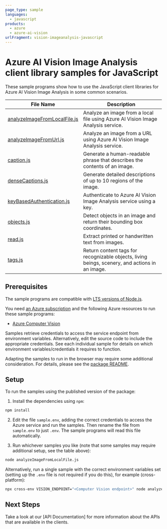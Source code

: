 ```yaml
---
page_type: sample
languages:
  - javascript
products:
  - azure
  - azure-ai-vision
urlFragment: vision-imageanalysis-javascript
---
```


# Azure AI Vision Image Analysis client library samples for JavaScript

These sample programs show how to use the JavaScript client libraries for Azure AI Vision Image Analysis in some common scenarios.

| **File Name**                                             | **Description**                                                                                |
| --------------------------------------------------------- | ---------------------------------------------------------------------------------------------- |
| [analyzeImageFromLocalFile.js][analyzeImageFromLocalFile] | Analyze an image from a local file using Azure AI Vision Image Analysis service.               |
| [analyzeImageFromUrl.js][analyzeImageFromUrl]             | Analyze an image from a URL using Azure AI Vision Image Analysis service.                      |
| [caption.js][caption]                                     | Generate a human-readable phrase that describes the contents of an image.                      |
| [denseCaptions.js][denseCaptions]                         | Generate detailed descriptions of up to 10 regions of the image.                               |
| [keyBasedAuthentication.js][keyBasedAuthentication]       | Authenticate to Azure AI Vision Image Analysis service using a key.                            |
| [objects.js][objects]                                     | Detect objects in an image and return their bounding box coordinates.                          |
| [read.js][read]                                           | Extract printed or handwritten text from images.                                               |
| [tags.js][tags]                                           | Return content tags for recognizable objects, living beings, scenery, and actions in an image. |

## Prerequisites

The sample programs are compatible with [LTS versions of Node.js](https://github.com/nodejs/release#release-schedule).

You need [an Azure subscription][freesub] and the following Azure resources to run these sample programs:

- [Azure Computer Vision][createinstance_azureaivision]

Samples retrieve credentials to access the service endpoint from environment variables. Alternatively, edit the source code to include the appropriate credentials. See each individual sample for details on which environment variables/credentials it requires to function.

Adapting the samples to run in the browser may require some additional consideration. For details, please see the [package README][package].

## Setup

To run the samples using the published version of the package:

1. Install the dependencies using `npm`:

```bash
npm install
```

2. Edit the file `sample.env`, adding the correct credentials to access the Azure service and run the samples. Then rename the file from `sample.env` to just `.env`. The sample programs will read this file automatically.

3. Run whichever samples you like (note that some samples may require additional setup, see the table above):

```bash
node analyzeImageFromLocalFile.js
```

Alternatively, run a single sample with the correct environment variables set (setting up the `.env` file is not required if you do this), for example (cross-platform):

```bash
npx cross-env VISION_ENDPOINT="<Computer Vision endpoint>" node analyzeImageFromLocalFile.js
```

## Next Steps

Take a look at our [API Documentation]<!--TODO: publish refs [apiref]--> for more information about the APIs that are available in the clients.

[analyzeImageFromLocalFile]: https://github.com/Azure/azure-sdk-for-js/blob/main/sdk/vision/imageAnalysis/samples/javascript/analyzeImageFromLocalFile.js
[analyzeImageFromUrl]: https://github.com/Azure/azure-sdk-for-js/blob/main/sdk/vision/imageAnalysis/samples/javascript/analyzeImageFromUrl.js
[caption]: https://github.com/Azure/azure-sdk-for-js/blob/main/sdk/vision/imageAnalysis/samples/javascript/caption.js
[denseCaptions]: https://github.com/Azure/azure-sdk-for-js/blob/main/sdk/vision/imageAnalysis/samples/javascript/denseCaptions.js
[keyBasedAuthentication]: https://github.com/Azure/azure-sdk-for-js/blob/main/sdk/vision/imageAnalysis/samples/javascript/keyBasedAuthentication.js
[objects]: https://github.com/Azure/azure-sdk-for-js/blob/main/sdk/vision/imageAnalysis/samples/javascript/objects.js
[read]: https://github.com/Azure/azure-sdk-for-js/blob/main/sdk/vision/imageAnalysis/samples/javascript/read.js
[tags]: https://github.com/Azure/azure-sdk-for-js/blob/main/sdk/vision/imageAnalysis/samples/javascript/tags.js
[apiref]: https://docs.microsoft.com/javascript/api/@azure/ai-vision
[freesub]: https://azure.microsoft.com/free/
[createinstance_azureaivision]: https://portal.azure.com/#view/Microsoft_Azure_Marketplace/GalleryItemDetailsBladeNopdl/id/Microsoft.CognitiveServicesComputerVision
[package]: https://github.com/Azure/azure-sdk-for-js/tree/main/sdk/vision/imageAnalysis/README.md
